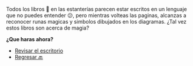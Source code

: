 Todos los libros 📕 en las estanterías parecen estar escritos en un lenguaje que no puedes entender 😕, pero mientras volteas las paginas, alcanzas a reconocer runas magicas y simbolos dibujados en los diagramas. ¿Tal vez estos libros son acerca de magia?

**¿Que haras ahora?**

- [Revisar el escritorio](3-CA.md)
- [Regresar 🔙](2.md)
